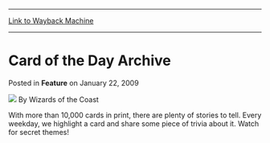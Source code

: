 
---
[Link to Wayback Machine](https://web.archive.org/web/20220119135130/https://magic.wizards.com/en/articles/archive/feature/card-day-archive-2009-01-22)

[_metadata_:author]:- "Wizards of the Coast"
[_metadata_:description]:- "With more than 10,000 cards in print, there are plenty of stories to tell. Every weekday, we highlight a card and share some piece of trivia about it. Watch for secret themes!"
[_metadata_:generator]:- "Drupal 7 (http://drupal.org)"
[_metadata_:node]:- "595751"
[_metadata_:publish_date]:- "2009-01-22"
[_metadata_:source]:- "div-main-content"
[_metadata_:title]:- "Card of the Day Archive"
[_metadata_:wayback_capture_timestamp]:- "2022-01-19 13:51:30"
[_metadata_:wayback_raw_url]:- "https://web.archive.org/web/20220119135130id_/https://magic.wizards.com/en/articles/archive/feature/card-day-archive-2009-01-22"
[_metadata_:wayback_url]:- "https://magic.wizards.com/en/articles/archive/feature/card-day-archive-2009-01-22"
---


Card of the Day Archive
=======================



 Posted in **Feature**
 on January 22, 2009 






![](https://media.magic.wizards.com/styles/auth_small/public/images/person/wizards_author.jpg)
By Wizards of the Coast












With more than 10,000 cards in print, there are plenty of stories to tell. Every weekday, we highlight a card and share some piece of trivia about it. Watch for secret themes!








